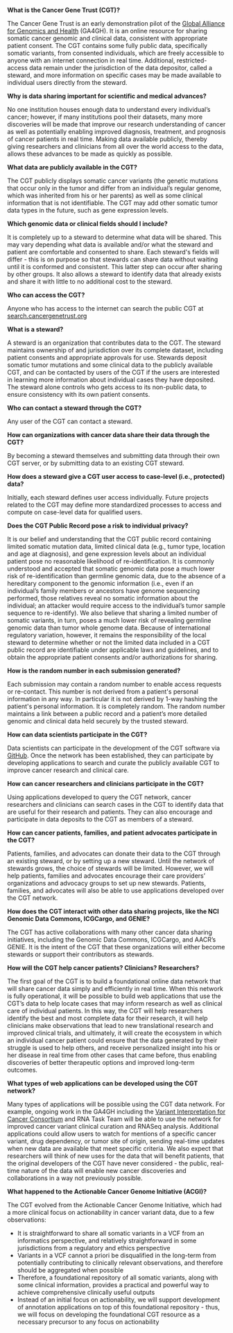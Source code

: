 ﻿**What is the Cancer Gene Trust (CGT)?**

The Cancer Gene Trust is an early demonstration pilot of the [Global Alliance for Genomics and Health](http://genomicsandhealth.org) (GA4GH). It is an online resource for sharing somatic cancer genomic and clinical data, consistent with appropriate patient consent. The CGT contains some fully public data, specifically somatic variants, from consented individuals, which are freely accessible to anyone with an internet connection in real time. Additional, restricted-access data remain under the jurisdiction of the data depositor, called a steward, and more information on specific cases may be made available to individual users directly from the steward. 

**Why is data sharing important for scientific and medical advances?**

No one institution houses enough data to understand every individual’s cancer; however, if many institutions pool their datasets, many more discoveries will be made that improve our research understanding of cancer as well as potentially enabling improved diagnosis, treatment, and prognosis of cancer patients in real time. Making data available publicly, thereby giving researchers and clinicians from all over the world access to the data, allows these advances to be made as quickly as possible.

**What data are publicly available in the CGT?**

The CGT publicly displays somatic cancer variants (the genetic mutations that occur only in the tumor and differ from an individual’s regular genome, which was inherited from his or her parents) as well as some clinical information that is not identifiable. The CGT may add other somatic tumor data types in the future, such as gene expression levels.

**Which genomic data or clinical fields should I include?**

It is completely up to a steward to determine what data will be shared. This may vary depending what data is available and/or what the steward and patient are comfortable and consented to share.  Each steward's fields will differ - this is on purpose so that stewards can share data without waiting until it is conformed and consistent. This latter step can occur after sharing by other groups. It also allows a steward to identify data that already exists and share it with little to no additional cost to the steward.

**Who can access the CGT?**

Anyone who has access to the internet can search the public CGT at
[search.cancergenetrust.org](http://search.cancergenetrust.org)

**What is a steward?**

A steward is an organization that contributes data to the CGT. The steward maintains ownership of and jurisdiction over its complete dataset, including patient consents and appropriate approvals for use. Stewards deposit somatic tumor mutations and some clinical data to the publicly available CGT, and can be contacted by users of the CGT if the users are interested in learning more information about individual cases they  have deposited. The steward alone controls who gets access to its non-public data, to ensure consistency with its own patient consents.

**Who can contact a steward through the CGT?**

Any user of the CGT can contact a steward.

**How can organizations with cancer data share their data through the CGT?**

By becoming a steward themselves and submitting data through their own CGT server, or by submitting data to an existing CGT steward.

**How does a steward give a CGT user access to case-level (i.e., protected) data?**

Initially, each steward defines user access individually. Future projects related to the CGT may define more standardized processes to access and compute on case-level data for qualified users.

**Does the CGT Public Record pose a risk to individual privacy?**

It is our belief and understanding that the CGT public record containing limited somatic mutation data, limited clinical data (e.g., tumor type, location and age at diagnosis), and gene expression levels about an individual patient pose no reasonable likelihood of re-identification. It is commonly understood and accepted that somatic genomic data pose a much lower risk of re-identification than germline genomic data, due to the absence of a hereditary component to the genomic information (i.e., even if an individual’s family members or ancestors have genome sequencing performed, those relatives reveal no somatic information about the individual; an attacker would require access to the individual’s tumor sample sequence to re-identify). We also believe that sharing a limited number of somatic variants, in turn, poses a much lower risk of revealing germline genomic data than tumor whole genome data. Because of international regulatory variation, however, it remains the responsibility of the local steward to determine whether or not the limited data included in a CGT public record are identifiable under applicable laws and guidelines, and to obtain the appropriate patient consents and/or authorizations for sharing.

**How is the random number in each submission generated?**

Each submission may contain a random number to enable access requests or re-contact. This number is not derived from a patient's personal information in any way. In particular it is not derived by 1-way hashing the patient's personal information. It is completely random. The random number maintains a link between a public record and a patient’s more detailed genomic and clinical data held securely by the trusted steward.

**How can data scientists participate in the CGT?**

Data scientists can participate in the development of the CGT software via [GitHub](https://github.com/cancergenetrust.org). Once the network has been established, they can participate by developing applications to search and curate the publicly available CGT to improve cancer research and clinical care.

**How can cancer researchers and clinicians participate in the CGT?**

Using applications developed to query the CGT network, cancer researchers and clinicians can search cases in the CGT to identify data that are useful for their research and patients. They can also encourage and participate in data deposits to the CGT as members of a steward.

**How can cancer patients, families, and patient advocates participate in the CGT?**

Patients, families, and advocates can donate their data to the CGT through an existing steward, or by setting up a new steward. Until the network of stewards grows, the choice of stewards will be limited. However, we will help patients, families and advocates encourage their care providers’ organizations and advocacy groups to set up new stewards. Patients, families, and advocates will also be able to use applications developed over the CGT network.

**How does the CGT interact with other data sharing projects, like the NCI Genomic Data Commons, ICGCargo, and GENIE?**

The CGT has active collaborations with many other cancer data sharing initiatives, including the Genomic Data Commons, ICGCargo, and AACR’s GENIE. It is the intent of the CGT that these organizations will either become stewards or support their contributors as stewards.

**How will the CGT help cancer patients? Clinicians? Researchers?**

The first goal of the CGT is to build a foundational online data network that will share cancer data simply and efficiently in real time. When this network is fully operational, it will be possible to build web applications that use the CGT’s data to help locate cases that may inform research as well as clinical care of individual patients. In this way, the CGT will help researchers identify the best and most complete data for their research, it will help clinicians make observations that lead to new translational research and improved clinical trials, and ultimately, it will create the ecosystem in which an individual cancer patient could ensure that the data generated by their struggle is used to help others, and receive personalized insight into his or her disease in real time from other cases that came before, thus enabling discoveries of better therapeutic options and improved long-term outcomes.

**What types of web applications can be developed using the CGT network?**

Many types of applications will be possible using the CGT data network. For example, ongoing work in the GA4GH including the [Variant Interpretation for Cancer Consortium](http://ga4gh.org/#/vic) and RNA Task Team will be able to use the network for improved cancer variant clinical curation and RNASeq analysis. Additional applications could allow users to watch for mentions of a specific cancer variant, drug dependency, or tumor site of origin, sending real-time updates when new data are available that meet specific criteria. We also expect that researchers will think of new uses for the data that will benefit patients, that the original developers of the CGT have never considered - the public, real-time nature of the data will enable new cancer discoveries and collaborations in a way not previously possible.

**What happened to the Actionable Cancer Genome Initiative (ACGI)?**

The CGT evolved from the Actionable Cancer Genome Initiative, which had a more clinical focus on actionability in cancer variant data, due to a few observations:
* It is straightforward to share all somatic variants in a VCF from an informatics perspective, and relatively straightforward in some jurisdictions from a regulatory and ethics perspective
* Variants in a VCF cannot a priori be disqualified in the long-term from potentially contributing to clinically relevant observations, and therefore should be aggregated when possible
* Therefore, a foundational repository of all somatic variants, along with some clinical information, provides a practical and powerful way to achieve comprehensive clinically useful outputs
* Instead of an initial focus on actionability, we will support development of annotation applications on top of this foundational repository - thus, we will focus on developing the foundational CGT resource as a necessary precursor to any focus on actionability
